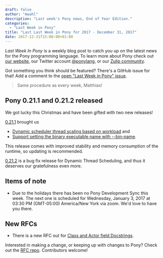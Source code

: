 ```yaml
---
draft: false
author: "mwahl"
description: "Last week's Pony news, End of Year Edition."
categories:
  - "Last Week in Pony"
title: "Last Last Week in Pony for 2017 - December 31, 2017"
date: 2017-12-31T15:00:00+01:00
---
```

_Last Week In Pony_ is a weekly blog post to catch you up on the latest news for the Pony programming language. To learn more about Pony check out [our website](https://ponylang.io), our Twitter account [@ponylang](https://twitter.com/ponylang), or our [Zulip community](https://ponylang.zulipchat.com).

Got something you think should be featured? There's a GitHub issue for that! Add a comment to the [open "Last Week in Pony" issue](https://github.com/ponylang/ponylang.github.io/issues?q=is%3Aissue+is%3Aopen+label%3Alast-week-in-pony).
<!--more-->

 > Same procedure as every week, Matthias!

## Pony 0.21.1 and 0.21.2 released

We got lucky this Christmas and have been gifted with two new releases!

[0.21.1](https://www.ponylang.io/blog/2017/12/0.21.1-released/) brought us

* [Dynamic scheduler thread scaling based on workload](https://github.com/ponylang/ponyc/pull/2386) and
* [Support setting the binary executable name with --bin-name](https://github.com/ponylang/ponyc/pull/2430).

This release comes with improved stability and memory consumption of the runtime, so updating is recommended.

[0.21.2](https://www.ponylang.io/blog/2017/12/0.21.2-released/) is a bug fix release for Dynamic Thread Scheduling, and thus it deserves our gratefulness even more.

## Items of note

* Due to the holidays there has been no Pony Development Sync this week. The next one is scheduled for Wednesday, January 3, 2017 at 03:30 PM (GMT-05:00) America/New York via zoom. We'd love to have you there.

## New RFCs

* There is a new RFC out for [Class and Actor field Docstrings](https://github.com/ponylang/rfcs/pull/115).

Interested in making a change, or keeping up with changes to Pony? Check out the [RFC repo](https://github.com/ponylang/rfcs). Contributors welcome!
